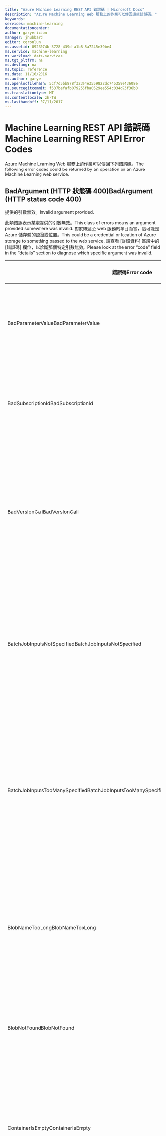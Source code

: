 ```yaml
---
title: "Azure Machine Learning REST API 錯誤碼 | Microsoft Docs"
description: "Azure Machine Learning Web 服務上的作業可以傳回這些錯誤碼。"
keywords: 
services: machine-learning
documentationcenter: 
author: garyericson
manager: jhubbard
editor: cgronlun
ms.assetid: 0923074b-3728-439d-a1b8-8a7245e39be4
ms.service: machine-learning
ms.workload: data-services
ms.tgt_pltfrm: na
ms.devlang: na
ms.topic: reference
ms.date: 11/16/2016
ms.author: garye
ms.openlocfilehash: 5cf7d5bb878f323e4e3559822dc745359e43608e
ms.sourcegitcommit: f537befafb079256fba0529ee554c034d73f36b0
ms.translationtype: MT
ms.contentlocale: zh-TW
ms.lasthandoff: 07/11/2017
---
```

# <a name="machine-learning-rest-api-error-codes"></a><span data-ttu-id="cf86b-103">Machine Learning REST API 錯誤碼</span><span class="sxs-lookup"><span data-stu-id="cf86b-103">Machine Learning REST API Error Codes</span></span>
 
<span data-ttu-id="cf86b-104">Azure Machine Learning Web 服務上的作業可以傳回下列錯誤碼。</span><span class="sxs-lookup"><span data-stu-id="cf86b-104">The following error codes could be returned by an operation on an Azure Machine Learning web service.</span></span>
 
## <a name="badargument-http-status-code-400"></a><span data-ttu-id="cf86b-105">BadArgument (HTTP 狀態碼 400)</span><span class="sxs-lookup"><span data-stu-id="cf86b-105">BadArgument (HTTP status code 400)</span></span>
 
<span data-ttu-id="cf86b-106">提供的引數無效。</span><span class="sxs-lookup"><span data-stu-id="cf86b-106">Invalid argument provided.</span></span>
 
<span data-ttu-id="cf86b-107">此類錯誤表示某處提供的引數無效。</span><span class="sxs-lookup"><span data-stu-id="cf86b-107">This class of errors means an argument provided somewhere was invalid.</span></span> <span data-ttu-id="cf86b-108">對於傳遞至 web 服務的項目而言，這可能是 Azure 儲存體的認證或位置。</span><span class="sxs-lookup"><span data-stu-id="cf86b-108">This could be a credential or location of Azure storage to something passed to the web service.</span></span> <span data-ttu-id="cf86b-109">請查看 [詳細資料] 區段中的 [錯誤碼] 欄位，以診斷那個特定引數無效。</span><span class="sxs-lookup"><span data-stu-id="cf86b-109">Please look at the error “code” field in the “details” section to diagnose which specific argument was invalid.</span></span>
 
| <span data-ttu-id="cf86b-110">錯誤碼</span><span class="sxs-lookup"><span data-stu-id="cf86b-110">Error code</span></span> | <span data-ttu-id="cf86b-111">使用者訊息</span><span class="sxs-lookup"><span data-stu-id="cf86b-111">User message</span></span> |
| ---------- |--------------|
| <span data-ttu-id="cf86b-112">BadParameterValue</span><span class="sxs-lookup"><span data-stu-id="cf86b-112">BadParameterValue</span></span> | <span data-ttu-id="cf86b-113">所提供的參數值不符合參數上的規則參數</span><span class="sxs-lookup"><span data-stu-id="cf86b-113">The parameter value supplied does not satisfy the parameter rule on the parameter</span></span> |
| <span data-ttu-id="cf86b-114">BadSubscriptionId</span><span class="sxs-lookup"><span data-stu-id="cf86b-114">BadSubscriptionId</span></span> | <span data-ttu-id="cf86b-115">用來評分的訂用帳戶識別碼並不是資源中顯示的識別碼</span><span class="sxs-lookup"><span data-stu-id="cf86b-115">The subscription Id that is used to score is not the one present in the resource</span></span> |
| <span data-ttu-id="cf86b-116">BadVersionCall</span><span class="sxs-lookup"><span data-stu-id="cf86b-116">BadVersionCall</span></span> | <span data-ttu-id="cf86b-117">在 API 呼叫期間傳遞的版本參數無效︰{0}。</span><span class="sxs-lookup"><span data-stu-id="cf86b-117">Invalid version parameter was passed during the API call: {0}.</span></span> <span data-ttu-id="cf86b-118">檢查 API 說明頁面，以便傳遞的正確版本並再試一次。</span><span class="sxs-lookup"><span data-stu-id="cf86b-118">Check the API help page for passing the correct version and try again.</span></span> |
| <span data-ttu-id="cf86b-119">BatchJobInputsNotSpecified</span><span class="sxs-lookup"><span data-stu-id="cf86b-119">BatchJobInputsNotSpecified</span></span> | <span data-ttu-id="cf86b-120">未使用要求指定下列必要的輸入：{0}。</span><span class="sxs-lookup"><span data-stu-id="cf86b-120">The following required input(s) were not specified with the request: {0}.</span></span> <span data-ttu-id="cf86b-121">請確定已指定所有的輸入資料，然後再試一次。</span><span class="sxs-lookup"><span data-stu-id="cf86b-121">Please ensure all input data is specified and try again.</span></span> |
| <span data-ttu-id="cf86b-122">BatchJobInputsTooManySpecified</span><span class="sxs-lookup"><span data-stu-id="cf86b-122">BatchJobInputsTooManySpecified</span></span> | <span data-ttu-id="cf86b-123">要求指定的輸入超過服務中所定義的輸入。</span><span class="sxs-lookup"><span data-stu-id="cf86b-123">The request specified more inputs than defined in the service.</span></span> <span data-ttu-id="cf86b-124">接受的輸入清單︰{0}。</span><span class="sxs-lookup"><span data-stu-id="cf86b-124">List of accepted input(s): {0}.</span></span> <span data-ttu-id="cf86b-125">請確定已正確指定所有的輸入資料，然後再試一次。</span><span class="sxs-lookup"><span data-stu-id="cf86b-125">Please ensure all input data is specified correctly and try again.</span></span> |
| <span data-ttu-id="cf86b-126">BlobNameTooLong</span><span class="sxs-lookup"><span data-stu-id="cf86b-126">BlobNameTooLong</span></span> | <span data-ttu-id="cf86b-127">針對診斷輸出提供的 Azure Blob 儲存體路徑太長︰{0}。</span><span class="sxs-lookup"><span data-stu-id="cf86b-127">Azure blob storage path provided for diagnostic output is too long: {0}.</span></span> <span data-ttu-id="cf86b-128">縮短路徑並再試一次。</span><span class="sxs-lookup"><span data-stu-id="cf86b-128">Shorten the path and try again.</span></span> |
| <span data-ttu-id="cf86b-129">BlobNotFound</span><span class="sxs-lookup"><span data-stu-id="cf86b-129">BlobNotFound</span></span> | <span data-ttu-id="cf86b-130">無法存取所提供的 Azure blob - {0}。</span><span class="sxs-lookup"><span data-stu-id="cf86b-130">Unable to access the provided Azure blob - {0}.</span></span>  <span data-ttu-id="cf86b-131">Azure 錯誤訊息：{1}。</span><span class="sxs-lookup"><span data-stu-id="cf86b-131">Azure error message: {1}.</span></span> |
| <span data-ttu-id="cf86b-132">ContainerIsEmpty</span><span class="sxs-lookup"><span data-stu-id="cf86b-132">ContainerIsEmpty</span></span> | <span data-ttu-id="cf86b-133">未提供 Azure 儲存體容器名稱。</span><span class="sxs-lookup"><span data-stu-id="cf86b-133">No Azure storage container name was provided.</span></span> <span data-ttu-id="cf86b-134">提供有效的容器名稱，然後再試一次。</span><span class="sxs-lookup"><span data-stu-id="cf86b-134">Provide a valid container name and try again.</span></span> |
| <span data-ttu-id="cf86b-135">ContainerSegmentInvalid</span><span class="sxs-lookup"><span data-stu-id="cf86b-135">ContainerSegmentInvalid</span></span> | <span data-ttu-id="cf86b-136">容器名稱無效。</span><span class="sxs-lookup"><span data-stu-id="cf86b-136">Invalid container name.</span></span> <span data-ttu-id="cf86b-137">提供有效的容器名稱，然後再試一次。</span><span class="sxs-lookup"><span data-stu-id="cf86b-137">Provide a valid container name and try again.</span></span> |
| <span data-ttu-id="cf86b-138">ContainerValidationFailed</span><span class="sxs-lookup"><span data-stu-id="cf86b-138">ContainerValidationFailed</span></span> | <span data-ttu-id="cf86b-139">Blob 容器驗證失敗，發生下列錯誤︰{0}。</span><span class="sxs-lookup"><span data-stu-id="cf86b-139">Blob container validation failed with this error: {0}.</span></span> |
| <span data-ttu-id="cf86b-140">DataTypeNotSupported</span><span class="sxs-lookup"><span data-stu-id="cf86b-140">DataTypeNotSupported</span></span> | <span data-ttu-id="cf86b-141">提供不支援的資料類型。</span><span class="sxs-lookup"><span data-stu-id="cf86b-141">Unsupported data type provided.</span></span> <span data-ttu-id="cf86b-142">提供有效的資料類型，然後再試一次。</span><span class="sxs-lookup"><span data-stu-id="cf86b-142">Provide valid data type(s) and try again.</span></span> |
| <span data-ttu-id="cf86b-143">DuplicateInputInBatchCall</span><span class="sxs-lookup"><span data-stu-id="cf86b-143">DuplicateInputInBatchCall</span></span> | <span data-ttu-id="cf86b-144">批次要求無效。</span><span class="sxs-lookup"><span data-stu-id="cf86b-144">The batch request is invalid.</span></span> <span data-ttu-id="cf86b-145">無法同時指定單一或多個輸入。</span><span class="sxs-lookup"><span data-stu-id="cf86b-145">Cannot specify both single and multiple input at the same time.</span></span> <span data-ttu-id="cf86b-146">從要求中移除其中一個項目，然後再試一次。</span><span class="sxs-lookup"><span data-stu-id="cf86b-146">Remove one of these items from the request and try again.</span></span> |
| <span data-ttu-id="cf86b-147">ExpiryTimeInThePast</span><span class="sxs-lookup"><span data-stu-id="cf86b-147">ExpiryTimeInThePast</span></span> | <span data-ttu-id="cf86b-148">所提供的到期時間已經過去︰{0}。</span><span class="sxs-lookup"><span data-stu-id="cf86b-148">Expiry time provided is in the past: {0}.</span></span> <span data-ttu-id="cf86b-149">提供未來的到期時間 (UTC)，然後再試一次。</span><span class="sxs-lookup"><span data-stu-id="cf86b-149">Provide a future expiry time in UTC and try again.</span></span> <span data-ttu-id="cf86b-150">若永遠不要到期，將到期時間設為 NULL。</span><span class="sxs-lookup"><span data-stu-id="cf86b-150">To never expire, set expiry time to NULL.</span></span> |
| <span data-ttu-id="cf86b-151">IncompleteSettings</span><span class="sxs-lookup"><span data-stu-id="cf86b-151">IncompleteSettings</span></span> | <span data-ttu-id="cf86b-152">診斷設定不完整。</span><span class="sxs-lookup"><span data-stu-id="cf86b-152">Diagnostics settings are incomplete.</span></span> |
| <span data-ttu-id="cf86b-153">InputBlobRelativeLocationInvalid</span><span class="sxs-lookup"><span data-stu-id="cf86b-153">InputBlobRelativeLocationInvalid</span></span> | <span data-ttu-id="cf86b-154">未提供 Azure 儲存體 Blob 名稱。</span><span class="sxs-lookup"><span data-stu-id="cf86b-154">No Azure storage blob name provided.</span></span> <span data-ttu-id="cf86b-155">提供有效的 Blob 名稱，然後再試一次。</span><span class="sxs-lookup"><span data-stu-id="cf86b-155">Provide a valid blob name and try again.</span></span> |
| <span data-ttu-id="cf86b-156">InvalidBlob</span><span class="sxs-lookup"><span data-stu-id="cf86b-156">InvalidBlob</span></span> | <span data-ttu-id="cf86b-157">Blob 的 Blob 規格 無效：{0}。</span><span class="sxs-lookup"><span data-stu-id="cf86b-157">Invalid blob specification for blob: {0}.</span></span> <span data-ttu-id="cf86b-158">確認連接字串 / 相對路徑或 SAS 權杖規格正確無誤，然後再試一次。</span><span class="sxs-lookup"><span data-stu-id="cf86b-158">Verify that connection string / relative path or SAS token specification is correct and try again.</span></span> |
| <span data-ttu-id="cf86b-159">InvalidBlobConnectionString</span><span class="sxs-lookup"><span data-stu-id="cf86b-159">InvalidBlobConnectionString</span></span> | <span data-ttu-id="cf86b-160">針對其中一個輸入/輸出 Blob 指定的連接字串無效︰{0}。</span><span class="sxs-lookup"><span data-stu-id="cf86b-160">The connection string specified for one of the input/output blobs in invalid: {0}.</span></span> <span data-ttu-id="cf86b-161">請更正此錯誤，然後再試一次。</span><span class="sxs-lookup"><span data-stu-id="cf86b-161">Please correct this and try again.</span></span> |
| <span data-ttu-id="cf86b-162">InvalidBlobExtension</span><span class="sxs-lookup"><span data-stu-id="cf86b-162">InvalidBlobExtension</span></span> | <span data-ttu-id="cf86b-163">Blob 參考︰{0} 的副檔名無效或遺漏。</span><span class="sxs-lookup"><span data-stu-id="cf86b-163">The blob reference: {0} has an invalid or missing file extension.</span></span> <span data-ttu-id="cf86b-164">此輸出類型支援的檔案副檔名為："{1}"。</span><span class="sxs-lookup"><span data-stu-id="cf86b-164">Supported file extensions for this output type are: "{1}".</span></span> |
| <span data-ttu-id="cf86b-165">InvalidInputNames</span><span class="sxs-lookup"><span data-stu-id="cf86b-165">InvalidInputNames</span></span> | <span data-ttu-id="cf86b-166">在要求中指定的服務輸入名稱無效：{0}。</span><span class="sxs-lookup"><span data-stu-id="cf86b-166">Invalid service input name(s) specified in the request: {0}.</span></span> <span data-ttu-id="cf86b-167">請將輸入資料對應至正確的服務輸入，然後再試一次。</span><span class="sxs-lookup"><span data-stu-id="cf86b-167">Please map the input data to the correct service inputs and try again.</span></span> |
| <span data-ttu-id="cf86b-168">InvalidOutputOverrideName</span><span class="sxs-lookup"><span data-stu-id="cf86b-168">InvalidOutputOverrideName</span></span> | <span data-ttu-id="cf86b-169">輸出覆寫名稱無效︰{0}。</span><span class="sxs-lookup"><span data-stu-id="cf86b-169">Invalid output override name: {0}.</span></span> <span data-ttu-id="cf86b-170">服務沒有使用此名稱的輸出節點。</span><span class="sxs-lookup"><span data-stu-id="cf86b-170">The service does not have an output node with this name.</span></span> <span data-ttu-id="cf86b-171">請傳入要覆寫的正確輸出節點名稱 (需區分大小寫)。</span><span class="sxs-lookup"><span data-stu-id="cf86b-171">Please pass in a correct output node name to override (case sensitivity applies).</span></span> |
| <span data-ttu-id="cf86b-172">InvalidQueryParameter</span><span class="sxs-lookup"><span data-stu-id="cf86b-172">InvalidQueryParameter</span></span> | <span data-ttu-id="cf86b-173">查詢參數 '{0}' 無效。</span><span class="sxs-lookup"><span data-stu-id="cf86b-173">Invalid query parameter '{0}'.</span></span> <span data-ttu-id="cf86b-174">{1}</span><span class="sxs-lookup"><span data-stu-id="cf86b-174">{1}</span></span> |
| <span data-ttu-id="cf86b-175">MissingInputBlobInformation</span><span class="sxs-lookup"><span data-stu-id="cf86b-175">MissingInputBlobInformation</span></span> | <span data-ttu-id="cf86b-176">Azure 儲存體 Blob 資訊遺失。</span><span class="sxs-lookup"><span data-stu-id="cf86b-176">Missing Azure storage blob information.</span></span> <span data-ttu-id="cf86b-177">提供有效的連接字串和相對路徑或 URI，然後再試一次。</span><span class="sxs-lookup"><span data-stu-id="cf86b-177">Provide a valid connection string and relative path or URI and try again.</span></span> |
| <span data-ttu-id="cf86b-178">MissingJobId</span><span class="sxs-lookup"><span data-stu-id="cf86b-178">MissingJobId</span></span> | <span data-ttu-id="cf86b-179">未提供作業識別碼。</span><span class="sxs-lookup"><span data-stu-id="cf86b-179">No job Id provided.</span></span> <span data-ttu-id="cf86b-180">第一次提交作業時會傳回作業識別碼。</span><span class="sxs-lookup"><span data-stu-id="cf86b-180">A job Id is returned when a job was submitted for the first time.</span></span> <span data-ttu-id="cf86b-181">確認作業識別碼正確無誤，然後再試一次。</span><span class="sxs-lookup"><span data-stu-id="cf86b-181">Verify the job Id is correct and try again.</span></span> |
| <span data-ttu-id="cf86b-182">MissingKeys</span><span class="sxs-lookup"><span data-stu-id="cf86b-182">MissingKeys</span></span> | <span data-ttu-id="cf86b-183">未提供任何金鑰，或未提供其中一個主要或次要金鑰。</span><span class="sxs-lookup"><span data-stu-id="cf86b-183">No Keys provided or one of Primary or Secondary Key is not provided.</span></span> |
| <span data-ttu-id="cf86b-184">MissingModelPackage</span><span class="sxs-lookup"><span data-stu-id="cf86b-184">MissingModelPackage</span></span> | <span data-ttu-id="cf86b-185">未提供模型套件識別碼或模型套件。</span><span class="sxs-lookup"><span data-stu-id="cf86b-185">No model package Id or model package provided.</span></span> <span data-ttu-id="cf86b-186">提供有效的模型套件識別碼或模型套件，然後再試一次。</span><span class="sxs-lookup"><span data-stu-id="cf86b-186">Provide a valid model package Id or model package and try again.</span></span> |
| <span data-ttu-id="cf86b-187">MissingOutputOverrideSpecification</span><span class="sxs-lookup"><span data-stu-id="cf86b-187">MissingOutputOverrideSpecification</span></span> | <span data-ttu-id="cf86b-188">要求遺失了輸出覆寫 {0} 的 Blob 規格。</span><span class="sxs-lookup"><span data-stu-id="cf86b-188">The request is missing the blob specification for output override {0}.</span></span> <span data-ttu-id="cf86b-189">請透過要求指定有效的 Blob 位置，或移除輸出規格 (如果不想要位置覆寫)。</span><span class="sxs-lookup"><span data-stu-id="cf86b-189">Please specify a valid blob location with the request, or remove the output specification if no location override is desired.</span></span> |
| <span data-ttu-id="cf86b-190">MissingRequestInput</span><span class="sxs-lookup"><span data-stu-id="cf86b-190">MissingRequestInput</span></span> | <span data-ttu-id="cf86b-191">Web 服務預期會有輸入，但未提供任何輸入。</span><span class="sxs-lookup"><span data-stu-id="cf86b-191">The web service expects an input, but no input was provided.</span></span> <span data-ttu-id="cf86b-192">確定根據模型中發佈的輸入連接埠提供有效的輸入，然後再試一次。</span><span class="sxs-lookup"><span data-stu-id="cf86b-192">Ensure valid inputs are provided based on the published input ports in the model and try again.</span></span> |
| <span data-ttu-id="cf86b-193">MissingRequiredGlobalParameters</span><span class="sxs-lookup"><span data-stu-id="cf86b-193">MissingRequiredGlobalParameters</span></span> | <span data-ttu-id="cf86b-194">未提供所有必要的 Web 服務參數。</span><span class="sxs-lookup"><span data-stu-id="cf86b-194">Not all required web service parameter(s) provided.</span></span> <span data-ttu-id="cf86b-195">確認模組所預期的參數正確無誤，然後再試一次。</span><span class="sxs-lookup"><span data-stu-id="cf86b-195">Verify the parameter(s) expected for the module(s) are correct and try again.</span></span> |
| <span data-ttu-id="cf86b-196">MissingRequiredOutputOverrides</span><span class="sxs-lookup"><span data-stu-id="cf86b-196">MissingRequiredOutputOverrides</span></span> | <span data-ttu-id="cf86b-197">呼叫已加密的服務端點時，強制針對服務的所有輸出傳入輸出覆寫。</span><span class="sxs-lookup"><span data-stu-id="cf86b-197">When calling an encrypted service endpoint it is mandatory to pass in output overrides for all the service's outputs.</span></span> <span data-ttu-id="cf86b-198">這些輸出此時遺漏覆寫︰{0}</span><span class="sxs-lookup"><span data-stu-id="cf86b-198">Missing overrides at this time for these outputs: {0}</span></span> |
| <span data-ttu-id="cf86b-199">MissingWebServiceGroupId</span><span class="sxs-lookup"><span data-stu-id="cf86b-199">MissingWebServiceGroupId</span></span> | <span data-ttu-id="cf86b-200">未提供 Web 服務群組識別碼。</span><span class="sxs-lookup"><span data-stu-id="cf86b-200">No web service group Id provided.</span></span> <span data-ttu-id="cf86b-201">提供有效的 Web 服務群組識別碼，然後再試一次。</span><span class="sxs-lookup"><span data-stu-id="cf86b-201">Provide a valid web service group Id and try again.</span></span> |
| <span data-ttu-id="cf86b-202">MissingWebServiceId</span><span class="sxs-lookup"><span data-stu-id="cf86b-202">MissingWebServiceId</span></span> | <span data-ttu-id="cf86b-203">未提供 Web 服務識別碼。</span><span class="sxs-lookup"><span data-stu-id="cf86b-203">No web service Id provided.</span></span> <span data-ttu-id="cf86b-204">提供有效的 Web 服務識別碼，然後再試一次。</span><span class="sxs-lookup"><span data-stu-id="cf86b-204">Provide a valid web service Id and try again.</span></span> |
| <span data-ttu-id="cf86b-205">MissingWebServicePackage</span><span class="sxs-lookup"><span data-stu-id="cf86b-205">MissingWebServicePackage</span></span> | <span data-ttu-id="cf86b-206">未提供 Web 服務套件。</span><span class="sxs-lookup"><span data-stu-id="cf86b-206">No web Service package provided.</span></span> <span data-ttu-id="cf86b-207">提供有效的 Web 服務套件，然後再試一次。</span><span class="sxs-lookup"><span data-stu-id="cf86b-207">Provide a valid web service package and try again.</span></span> |
| <span data-ttu-id="cf86b-208">MissingWorkspaceId</span><span class="sxs-lookup"><span data-stu-id="cf86b-208">MissingWorkspaceId</span></span> | <span data-ttu-id="cf86b-209">未提供工作區識別碼。</span><span class="sxs-lookup"><span data-stu-id="cf86b-209">No workspace Id provided.</span></span> <span data-ttu-id="cf86b-210">提供有效的工作區識別碼，然後再試一次。</span><span class="sxs-lookup"><span data-stu-id="cf86b-210">Provide a valid workspace Id and try again.</span></span> |
| <span data-ttu-id="cf86b-211">ModelConfigurationInvalid</span><span class="sxs-lookup"><span data-stu-id="cf86b-211">ModelConfigurationInvalid</span></span> | <span data-ttu-id="cf86b-212">模型套件中的模型組態無效。</span><span class="sxs-lookup"><span data-stu-id="cf86b-212">Invalid model configuration in the model package.</span></span> <span data-ttu-id="cf86b-213">確定模型組態包含輸出端點定義、標準錯誤端點和標準輸出端點，然後再試一次。</span><span class="sxs-lookup"><span data-stu-id="cf86b-213">Ensure the model configuration contains output endpoint(s) definition, std error endpoint, and std out endpoint and try again.</span></span> |
| <span data-ttu-id="cf86b-214">ModelPackageIdInvalid</span><span class="sxs-lookup"><span data-stu-id="cf86b-214">ModelPackageIdInvalid</span></span> | <span data-ttu-id="cf86b-215">模型套件識別碼無效。</span><span class="sxs-lookup"><span data-stu-id="cf86b-215">Invalid model package Id.</span></span> <span data-ttu-id="cf86b-216">確認模型套件識別碼正確無誤，然後再試一次。</span><span class="sxs-lookup"><span data-stu-id="cf86b-216">Verify that the model package Id is correct and try again.</span></span> |
| <span data-ttu-id="cf86b-217">RequestBodyInvalid</span><span class="sxs-lookup"><span data-stu-id="cf86b-217">RequestBodyInvalid</span></span> | <span data-ttu-id="cf86b-218">未提供要求本文，或在還原序列化要求本文時發生錯誤。</span><span class="sxs-lookup"><span data-stu-id="cf86b-218">No request body provided or error in deserializing the request body.</span></span> |
| <span data-ttu-id="cf86b-219">RequestIsEmpty</span><span class="sxs-lookup"><span data-stu-id="cf86b-219">RequestIsEmpty</span></span> | <span data-ttu-id="cf86b-220">未提供要求。</span><span class="sxs-lookup"><span data-stu-id="cf86b-220">No request provided.</span></span> <span data-ttu-id="cf86b-221">提供有效的要求，然後再試一次。</span><span class="sxs-lookup"><span data-stu-id="cf86b-221">Provide a valid request and try again.</span></span> |
| <span data-ttu-id="cf86b-222">UnexpectedParameter</span><span class="sxs-lookup"><span data-stu-id="cf86b-222">UnexpectedParameter</span></span> | <span data-ttu-id="cf86b-223">提供的參數並非預期。</span><span class="sxs-lookup"><span data-stu-id="cf86b-223">Unexpected parameters provided.</span></span> <span data-ttu-id="cf86b-224">確認所有參數名稱的拼寫都正確無誤，只傳遞預期的參數，然後再試一次。</span><span class="sxs-lookup"><span data-stu-id="cf86b-224">Verify all parameter names are spelled correctly, only expected parameters are passed, and try again.</span></span> |
| <span data-ttu-id="cf86b-225">UnknownError</span><span class="sxs-lookup"><span data-stu-id="cf86b-225">UnknownError</span></span> | <span data-ttu-id="cf86b-226">未知的錯誤。</span><span class="sxs-lookup"><span data-stu-id="cf86b-226">Unknown error.</span></span> |
| <span data-ttu-id="cf86b-227">UserParameterInvalid</span><span class="sxs-lookup"><span data-stu-id="cf86b-227">UserParameterInvalid</span></span> | <span data-ttu-id="cf86b-228">{0}</span><span class="sxs-lookup"><span data-stu-id="cf86b-228">{0}</span></span> |
| <span data-ttu-id="cf86b-229">WebServiceConcurrentRequestRequirementInvalid</span><span class="sxs-lookup"><span data-stu-id="cf86b-229">WebServiceConcurrentRequestRequirementInvalid</span></span> | <span data-ttu-id="cf86b-230">無法變更 {0} Web 服務的並行要求需求。</span><span class="sxs-lookup"><span data-stu-id="cf86b-230">Cannot change concurrent requests requirements for {0} web service.</span></span> |
| <span data-ttu-id="cf86b-231">WebServiceIdInvalid</span><span class="sxs-lookup"><span data-stu-id="cf86b-231">WebServiceIdInvalid</span></span> | <span data-ttu-id="cf86b-232">提供的 Web 服務識別碼無效。</span><span class="sxs-lookup"><span data-stu-id="cf86b-232">Invalid web service id provided.</span></span> <span data-ttu-id="cf86b-233">Web 服務識別碼應該是有效的 guid。</span><span class="sxs-lookup"><span data-stu-id="cf86b-233">Web service id should be a valid guid.</span></span> |
| <span data-ttu-id="cf86b-234">WebServiceTooManyConcurrentRequestRequirement</span><span class="sxs-lookup"><span data-stu-id="cf86b-234">WebServiceTooManyConcurrentRequestRequirement</span></span> | <span data-ttu-id="cf86b-235">無法將並行要求需求設定為 {0} 以上。</span><span class="sxs-lookup"><span data-stu-id="cf86b-235">Cannot set concurrent request requirement to more than {0}.</span></span> |
| <span data-ttu-id="cf86b-236">WebServiceTypeInvalid</span><span class="sxs-lookup"><span data-stu-id="cf86b-236">WebServiceTypeInvalid</span></span> | <span data-ttu-id="cf86b-237">提供的 Web 服務類型無效。</span><span class="sxs-lookup"><span data-stu-id="cf86b-237">Invalid web service type provided.</span></span> <span data-ttu-id="cf86b-238">確認有效的 Web 服務類型正確無誤，然後再試一次。</span><span class="sxs-lookup"><span data-stu-id="cf86b-238">Verify the valid web service type is correct and try again.</span></span> <span data-ttu-id="cf86b-239">有效的 Web 服務類型：{0}。</span><span class="sxs-lookup"><span data-stu-id="cf86b-239">Valid web service types: {0}.</span></span> |
 
## <a name="baduserargument-http-status-code-400"></a><span data-ttu-id="cf86b-240">BadArgument (HTTP 狀態碼 400)</span><span class="sxs-lookup"><span data-stu-id="cf86b-240">BadUserArgument (HTTP status code 400)</span></span>
 
<span data-ttu-id="cf86b-241">提供的使用者引數無效。</span><span class="sxs-lookup"><span data-stu-id="cf86b-241">Invalid user argument provided.</span></span>
 
| <span data-ttu-id="cf86b-242">錯誤碼</span><span class="sxs-lookup"><span data-stu-id="cf86b-242">Error code</span></span> | <span data-ttu-id="cf86b-243">使用者訊息</span><span class="sxs-lookup"><span data-stu-id="cf86b-243">User message</span></span> |
| ---------- |--------------|
| <span data-ttu-id="cf86b-244">InputMismatchError</span><span class="sxs-lookup"><span data-stu-id="cf86b-244">InputMismatchError</span></span> | <span data-ttu-id="cf86b-245">輸入資料不符合輸入連接埠結構描述。</span><span class="sxs-lookup"><span data-stu-id="cf86b-245">Input data does not match input port schema.</span></span> |
| <span data-ttu-id="cf86b-246">InputParseError</span><span class="sxs-lookup"><span data-stu-id="cf86b-246">InputParseError</span></span> | <span data-ttu-id="cf86b-247">剖析輸入向量失敗。</span><span class="sxs-lookup"><span data-stu-id="cf86b-247">Parsing of input vector failed.</span></span>  <span data-ttu-id="cf86b-248">確認輸入向量具有正確的資料行數目和資料類型。</span><span class="sxs-lookup"><span data-stu-id="cf86b-248">Verify the input vector has the correct number of columns and data types.</span></span>  <span data-ttu-id="cf86b-249">其他詳細資料：{0}。</span><span class="sxs-lookup"><span data-stu-id="cf86b-249">Additional details: {0}.</span></span> |
| <span data-ttu-id="cf86b-250">MissingRequiredGlobalParameters</span><span class="sxs-lookup"><span data-stu-id="cf86b-250">MissingRequiredGlobalParameters</span></span> | <span data-ttu-id="cf86b-251">遺漏 Web 服務所預期的參數。</span><span class="sxs-lookup"><span data-stu-id="cf86b-251">Parameter(s) expected by the web service are missing.</span></span> <span data-ttu-id="cf86b-252">確認 Web 服務預期的所有必要參數都正確無誤，然後再試一次。</span><span class="sxs-lookup"><span data-stu-id="cf86b-252">Verify all the required parameters expected by the web service are correct and try again.</span></span> |
| <span data-ttu-id="cf86b-253">UnexpectedParameter</span><span class="sxs-lookup"><span data-stu-id="cf86b-253">UnexpectedParameter</span></span> | <span data-ttu-id="cf86b-254">確認只傳遞 Web 服務所預期的必要參數，然後再試一次。</span><span class="sxs-lookup"><span data-stu-id="cf86b-254">Verify only the required parameters expected by the web service are passed and try again.</span></span> |
| <span data-ttu-id="cf86b-255">UserParameterInvalid</span><span class="sxs-lookup"><span data-stu-id="cf86b-255">UserParameterInvalid</span></span> | <span data-ttu-id="cf86b-256">{0}</span><span class="sxs-lookup"><span data-stu-id="cf86b-256">{0}</span></span> |
 
## <a name="invalidoperation-http-status-code-400"></a><span data-ttu-id="cf86b-257">InvalidOperation (HTTP 狀態碼 400)</span><span class="sxs-lookup"><span data-stu-id="cf86b-257">InvalidOperation (HTTP status code 400)</span></span>
 
<span data-ttu-id="cf86b-258">此要求在目前內容中無效。</span><span class="sxs-lookup"><span data-stu-id="cf86b-258">The request is invalid in the current context.</span></span>
 
| <span data-ttu-id="cf86b-259">錯誤碼</span><span class="sxs-lookup"><span data-stu-id="cf86b-259">Error code</span></span> | <span data-ttu-id="cf86b-260">使用者訊息</span><span class="sxs-lookup"><span data-stu-id="cf86b-260">User message</span></span> |
| ---------- |--------------|
| <span data-ttu-id="cf86b-261">CannotStartJob</span><span class="sxs-lookup"><span data-stu-id="cf86b-261">CannotStartJob</span></span> | <span data-ttu-id="cf86b-262">無法啟動作業，因為它處於 {0} 狀態。</span><span class="sxs-lookup"><span data-stu-id="cf86b-262">The job cannot be started because it is in {0} state.</span></span> |
| <span data-ttu-id="cf86b-263">IncompatibleModel</span><span class="sxs-lookup"><span data-stu-id="cf86b-263">IncompatibleModel</span></span> | <span data-ttu-id="cf86b-264">模型與要求版本不相容。</span><span class="sxs-lookup"><span data-stu-id="cf86b-264">The model is incompatible with the request version.</span></span> <span data-ttu-id="cf86b-265">要求版本僅支援單一資料表輸出模型。</span><span class="sxs-lookup"><span data-stu-id="cf86b-265">The request version only supports single datatable output models.</span></span> |
| <span data-ttu-id="cf86b-266">MultipleInputsNotAllowed</span><span class="sxs-lookup"><span data-stu-id="cf86b-266">MultipleInputsNotAllowed</span></span> | <span data-ttu-id="cf86b-267">模型不允許多個輸入。</span><span class="sxs-lookup"><span data-stu-id="cf86b-267">The model does not allow multiple inputs.</span></span> |
 
## <a name="libraryexecutionerror-http-status-code-400"></a><span data-ttu-id="cf86b-268">LibraryExecutionError (HTTP 狀態碼 400)</span><span class="sxs-lookup"><span data-stu-id="cf86b-268">LibraryExecutionError (HTTP status code 400)</span></span>
 
<span data-ttu-id="cf86b-269">模組執行發生內部程式庫錯誤。</span><span class="sxs-lookup"><span data-stu-id="cf86b-269">Module execution encountered an internal library error.</span></span>
 
 
## <a name="moduleexecutionerror-http-status-code-400"></a><span data-ttu-id="cf86b-270">ModuleExecutionError (HTTP 狀態碼 400)</span><span class="sxs-lookup"><span data-stu-id="cf86b-270">ModuleExecutionError (HTTP status code 400)</span></span>
 
<span data-ttu-id="cf86b-271">模組執行發生錯誤。</span><span class="sxs-lookup"><span data-stu-id="cf86b-271">Module execution encountered an error.</span></span>
 
 
## <a name="webservicepackageerror-http-status-code-400"></a><span data-ttu-id="cf86b-272">WebServicePackageError (HTTP狀態碼 400)</span><span class="sxs-lookup"><span data-stu-id="cf86b-272">WebServicePackageError (HTTP status code 400)</span></span>
 
<span data-ttu-id="cf86b-273">Web 服務套件無效。</span><span class="sxs-lookup"><span data-stu-id="cf86b-273">Invalid web service package.</span></span> <span data-ttu-id="cf86b-274">確認所提供的 Web 服務套件正確無誤，然後再試一次。</span><span class="sxs-lookup"><span data-stu-id="cf86b-274">Verify the web service package provided is correct and try again.</span></span>
 
| <span data-ttu-id="cf86b-275">錯誤碼</span><span class="sxs-lookup"><span data-stu-id="cf86b-275">Error code</span></span> | <span data-ttu-id="cf86b-276">使用者訊息</span><span class="sxs-lookup"><span data-stu-id="cf86b-276">User message</span></span> |
| ---------- |--------------|
| <span data-ttu-id="cf86b-277">FormatError</span><span class="sxs-lookup"><span data-stu-id="cf86b-277">FormatError</span></span> | <span data-ttu-id="cf86b-278">Web 服務套件的格式不正確。</span><span class="sxs-lookup"><span data-stu-id="cf86b-278">The web service package is malformed.</span></span> <span data-ttu-id="cf86b-279">詳細資料︰{0}</span><span class="sxs-lookup"><span data-stu-id="cf86b-279">Details: {0}</span></span> |
| <span data-ttu-id="cf86b-280">RuntimesError</span><span class="sxs-lookup"><span data-stu-id="cf86b-280">RuntimesError</span></span> | <span data-ttu-id="cf86b-281">Web 服務套件圖形無效。</span><span class="sxs-lookup"><span data-stu-id="cf86b-281">The web service package graph is invalid.</span></span> <span data-ttu-id="cf86b-282">詳細資料︰{0}</span><span class="sxs-lookup"><span data-stu-id="cf86b-282">Details: {0}</span></span> |
| <span data-ttu-id="cf86b-283">ValidationError</span><span class="sxs-lookup"><span data-stu-id="cf86b-283">ValidationError</span></span> | <span data-ttu-id="cf86b-284">Web 服務套件圖形無效。</span><span class="sxs-lookup"><span data-stu-id="cf86b-284">The web service package graph is invalid.</span></span> <span data-ttu-id="cf86b-285">詳細資料︰{0}</span><span class="sxs-lookup"><span data-stu-id="cf86b-285">Details: {0}</span></span> |
 
## <a name="unauthorized-http-status-code-401"></a><span data-ttu-id="cf86b-286">未經授權 (HTTP 狀態碼 401)</span><span class="sxs-lookup"><span data-stu-id="cf86b-286">Unauthorized (HTTP status code 401)</span></span>
 
<span data-ttu-id="cf86b-287">要求未經授權存取資源。</span><span class="sxs-lookup"><span data-stu-id="cf86b-287">Request is unauthorized to access resource.</span></span>
 
| <span data-ttu-id="cf86b-288">錯誤碼</span><span class="sxs-lookup"><span data-stu-id="cf86b-288">Error code</span></span> | <span data-ttu-id="cf86b-289">使用者訊息</span><span class="sxs-lookup"><span data-stu-id="cf86b-289">User message</span></span> |
| ---------- |--------------|
| <span data-ttu-id="cf86b-290">AdminRequestUnauthorized</span><span class="sxs-lookup"><span data-stu-id="cf86b-290">AdminRequestUnauthorized</span></span> | <span data-ttu-id="cf86b-291">未經授權</span><span class="sxs-lookup"><span data-stu-id="cf86b-291">Unauthorized</span></span> |
| <span data-ttu-id="cf86b-292">ManagementRequestUnauthorized</span><span class="sxs-lookup"><span data-stu-id="cf86b-292">ManagementRequestUnauthorized</span></span> | <span data-ttu-id="cf86b-293">未經授權</span><span class="sxs-lookup"><span data-stu-id="cf86b-293">Unauthorized</span></span> |
| <span data-ttu-id="cf86b-294">ScoreRequestUnauthorized</span><span class="sxs-lookup"><span data-stu-id="cf86b-294">ScoreRequestUnauthorized</span></span> | <span data-ttu-id="cf86b-295">提供的認證無效。</span><span class="sxs-lookup"><span data-stu-id="cf86b-295">Invalid credentials provided.</span></span> |
 
## <a name="notfound-http-status-code-404"></a><span data-ttu-id="cf86b-296">NotFound (HTTP 狀態碼 404)</span><span class="sxs-lookup"><span data-stu-id="cf86b-296">NotFound (HTTP status code 404)</span></span>
 
<span data-ttu-id="cf86b-297">找不到資源。</span><span class="sxs-lookup"><span data-stu-id="cf86b-297">Resource not found.</span></span>
 
| <span data-ttu-id="cf86b-298">錯誤碼</span><span class="sxs-lookup"><span data-stu-id="cf86b-298">Error code</span></span> | <span data-ttu-id="cf86b-299">使用者訊息</span><span class="sxs-lookup"><span data-stu-id="cf86b-299">User message</span></span> |
| ---------- |--------------|
| <span data-ttu-id="cf86b-300">ModelPackageNotFound</span><span class="sxs-lookup"><span data-stu-id="cf86b-300">ModelPackageNotFound</span></span> | <span data-ttu-id="cf86b-301">找不到模型套件。</span><span class="sxs-lookup"><span data-stu-id="cf86b-301">Model package not found.</span></span> <span data-ttu-id="cf86b-302">確認模型套件識別碼正確無誤，然後再試一次。</span><span class="sxs-lookup"><span data-stu-id="cf86b-302">Verify the model package Id is correct and try again.</span></span> |
| <span data-ttu-id="cf86b-303">WebServiceIdNotFoundInWorkspace</span><span class="sxs-lookup"><span data-stu-id="cf86b-303">WebServiceIdNotFoundInWorkspace</span></span> | <span data-ttu-id="cf86b-304">在此工作區下找不到 Web 服務。</span><span class="sxs-lookup"><span data-stu-id="cf86b-304">Web service under this workspace not found.</span></span> <span data-ttu-id="cf86b-305">webServiceId 與 workspaceId 不相符。</span><span class="sxs-lookup"><span data-stu-id="cf86b-305">There is a mismatch between the webServiceId and the workspaceId.</span></span> <span data-ttu-id="cf86b-306">確認所提供的 Web 服務是工作區的一部分，然後再試一次。</span><span class="sxs-lookup"><span data-stu-id="cf86b-306">Verify the web service provided is part of the workspace and try again.</span></span> |
| <span data-ttu-id="cf86b-307">WebServiceNotFound</span><span class="sxs-lookup"><span data-stu-id="cf86b-307">WebServiceNotFound</span></span> | <span data-ttu-id="cf86b-308">找不到 Web 服務。</span><span class="sxs-lookup"><span data-stu-id="cf86b-308">Web service not found.</span></span> <span data-ttu-id="cf86b-309">確認 Web 服務識別碼正確無誤，然後再試一次。</span><span class="sxs-lookup"><span data-stu-id="cf86b-309">Verify the web service Id is correct and try again.</span></span> |
| <span data-ttu-id="cf86b-310">WorkspaceNotFound</span><span class="sxs-lookup"><span data-stu-id="cf86b-310">WorkspaceNotFound</span></span> | <span data-ttu-id="cf86b-311">找不到工作區。</span><span class="sxs-lookup"><span data-stu-id="cf86b-311">Workspace not found.</span></span> <span data-ttu-id="cf86b-312">確認工作區識別碼正確無誤，然後再試一次。</span><span class="sxs-lookup"><span data-stu-id="cf86b-312">Verify the workspace Id is correct and try again.</span></span> |
 
## <a name="requesttimeout-http-status-code-408"></a><span data-ttu-id="cf86b-313">RequestTimeout (HTTP 狀態碼 408)</span><span class="sxs-lookup"><span data-stu-id="cf86b-313">RequestTimeout (HTTP status code 408)</span></span>
 
<span data-ttu-id="cf86b-314">無法在允許的時間內完成作業。</span><span class="sxs-lookup"><span data-stu-id="cf86b-314">The operation could not be completed within the permitted time.</span></span>
 
| <span data-ttu-id="cf86b-315">錯誤碼</span><span class="sxs-lookup"><span data-stu-id="cf86b-315">Error code</span></span> | <span data-ttu-id="cf86b-316">使用者訊息</span><span class="sxs-lookup"><span data-stu-id="cf86b-316">User message</span></span> |
| ---------- |--------------|
| <span data-ttu-id="cf86b-317">RequestCanceled</span><span class="sxs-lookup"><span data-stu-id="cf86b-317">RequestCanceled</span></span> | <span data-ttu-id="cf86b-318">用戶端已取消要求。</span><span class="sxs-lookup"><span data-stu-id="cf86b-318">Request was canceled by the client.</span></span> |
| <span data-ttu-id="cf86b-319">ScoreRequestTimeout</span><span class="sxs-lookup"><span data-stu-id="cf86b-319">ScoreRequestTimeout</span></span> | <span data-ttu-id="cf86b-320">執行要求已逾時。</span><span class="sxs-lookup"><span data-stu-id="cf86b-320">Execution request timed out.</span></span> |
 
## <a name="conflict-http-status-code-409"></a><span data-ttu-id="cf86b-321">衝突 (HTTP 狀態碼 409)</span><span class="sxs-lookup"><span data-stu-id="cf86b-321">Conflict (HTTP status code 409)</span></span>
 
<span data-ttu-id="cf86b-322">資源已經存在。</span><span class="sxs-lookup"><span data-stu-id="cf86b-322">Resource already exists.</span></span>
 
| <span data-ttu-id="cf86b-323">錯誤碼</span><span class="sxs-lookup"><span data-stu-id="cf86b-323">Error code</span></span> | <span data-ttu-id="cf86b-324">使用者訊息</span><span class="sxs-lookup"><span data-stu-id="cf86b-324">User message</span></span> |
| ---------- |--------------|
| <span data-ttu-id="cf86b-325">ModelOutputMetadataMismatch</span><span class="sxs-lookup"><span data-stu-id="cf86b-325">ModelOutputMetadataMismatch</span></span> | <span data-ttu-id="cf86b-326">輸出參數名稱無效。</span><span class="sxs-lookup"><span data-stu-id="cf86b-326">Invalid output parameter name.</span></span> <span data-ttu-id="cf86b-327">嘗試使用中繼資料編輯器模組來重新命名資料行，然後再試一次。</span><span class="sxs-lookup"><span data-stu-id="cf86b-327">Try using the metadata editor module to rename columns and try again.</span></span> |
 
## <a name="memoryquotaviolation-http-status-code-413"></a><span data-ttu-id="cf86b-328">MemoryQuotaViolation (HTTP 狀態碼 413)</span><span class="sxs-lookup"><span data-stu-id="cf86b-328">MemoryQuotaViolation (HTTP status code 413)</span></span>
 
<span data-ttu-id="cf86b-329">模型已超出指派給它的記憶體配額。</span><span class="sxs-lookup"><span data-stu-id="cf86b-329">The model had exceeded the memory quota assigned to it.</span></span>
 
| <span data-ttu-id="cf86b-330">錯誤碼</span><span class="sxs-lookup"><span data-stu-id="cf86b-330">Error code</span></span> | <span data-ttu-id="cf86b-331">使用者訊息</span><span class="sxs-lookup"><span data-stu-id="cf86b-331">User message</span></span> |
| ---------- |--------------|
| <span data-ttu-id="cf86b-332">OutOfMemoryLimit</span><span class="sxs-lookup"><span data-stu-id="cf86b-332">OutOfMemoryLimit</span></span> | <span data-ttu-id="cf86b-333">模型消耗超出其適用的記憶體。</span><span class="sxs-lookup"><span data-stu-id="cf86b-333">The model consumed more memory than was appropriated for it.</span></span> <span data-ttu-id="cf86b-334">模型允許的最大記憶體為 {0} MB。</span><span class="sxs-lookup"><span data-stu-id="cf86b-334">Maximum allowed memory for the model is {0} MB.</span></span> <span data-ttu-id="cf86b-335">請檢查您的模型是否有問題。</span><span class="sxs-lookup"><span data-stu-id="cf86b-335">Please check your model for issues.</span></span> |
 
## <a name="internalerror-http-status-code-500"></a><span data-ttu-id="cf86b-336">InternalError (HTTP 狀態碼 500)</span><span class="sxs-lookup"><span data-stu-id="cf86b-336">InternalError (HTTP status code 500)</span></span>
 
<span data-ttu-id="cf86b-337">執行發生內部錯誤。</span><span class="sxs-lookup"><span data-stu-id="cf86b-337">Execution encountered an internal error.</span></span>
 
| <span data-ttu-id="cf86b-338">錯誤碼</span><span class="sxs-lookup"><span data-stu-id="cf86b-338">Error code</span></span> | <span data-ttu-id="cf86b-339">使用者訊息</span><span class="sxs-lookup"><span data-stu-id="cf86b-339">User message</span></span> |
| ---------- |--------------|
| <span data-ttu-id="cf86b-340">AdminAuthenticationFailed</span><span class="sxs-lookup"><span data-stu-id="cf86b-340">AdminAuthenticationFailed</span></span> |  |
| <span data-ttu-id="cf86b-341">BackendArgumentError</span><span class="sxs-lookup"><span data-stu-id="cf86b-341">BackendArgumentError</span></span> |  |
| <span data-ttu-id="cf86b-342">BackendBadRequest</span><span class="sxs-lookup"><span data-stu-id="cf86b-342">BackendBadRequest</span></span> |  |
| <span data-ttu-id="cf86b-343">ClusterConfigBlobMisconfigured</span><span class="sxs-lookup"><span data-stu-id="cf86b-343">ClusterConfigBlobMisconfigured</span></span> |  |
| <span data-ttu-id="cf86b-344">ContainerProcessTerminatedWithSystemError</span><span class="sxs-lookup"><span data-stu-id="cf86b-344">ContainerProcessTerminatedWithSystemError</span></span> | <span data-ttu-id="cf86b-345">容器程序因系統錯誤而當機</span><span class="sxs-lookup"><span data-stu-id="cf86b-345">The container process crashed with system error</span></span> |
| <span data-ttu-id="cf86b-346">ContainerProcessTerminatedWithUnknownError</span><span class="sxs-lookup"><span data-stu-id="cf86b-346">ContainerProcessTerminatedWithUnknownError</span></span> | <span data-ttu-id="cf86b-347">容器程序因不明錯誤而當機</span><span class="sxs-lookup"><span data-stu-id="cf86b-347">The container process crashed with unknown error</span></span> |
| <span data-ttu-id="cf86b-348">ContainerValidationFailed</span><span class="sxs-lookup"><span data-stu-id="cf86b-348">ContainerValidationFailed</span></span> | <span data-ttu-id="cf86b-349">Blob 容器驗證失敗，發生下列錯誤︰{0}。</span><span class="sxs-lookup"><span data-stu-id="cf86b-349">Blob container validation failed with this error: {0}.</span></span> |
| <span data-ttu-id="cf86b-350">DeleteWebServiceResourceFailed</span><span class="sxs-lookup"><span data-stu-id="cf86b-350">DeleteWebServiceResourceFailed</span></span> |  |
| <span data-ttu-id="cf86b-351">ExceptionDeserializationError</span><span class="sxs-lookup"><span data-stu-id="cf86b-351">ExceptionDeserializationError</span></span> |  |
| <span data-ttu-id="cf86b-352">FailedGettingApiDocument</span><span class="sxs-lookup"><span data-stu-id="cf86b-352">FailedGettingApiDocument</span></span> |  |
| <span data-ttu-id="cf86b-353">FailedStoringWebService</span><span class="sxs-lookup"><span data-stu-id="cf86b-353">FailedStoringWebService</span></span> |  |
| <span data-ttu-id="cf86b-354">InvalidMemoryConfiguration</span><span class="sxs-lookup"><span data-stu-id="cf86b-354">InvalidMemoryConfiguration</span></span> | <span data-ttu-id="cf86b-355">InvalidMemoryConfiguration，ConfigValue：{0}</span><span class="sxs-lookup"><span data-stu-id="cf86b-355">InvalidMemoryConfiguration, ConfigValue: {0}</span></span> |
| <span data-ttu-id="cf86b-356">InvalidResourceCacheConfiguration</span><span class="sxs-lookup"><span data-stu-id="cf86b-356">InvalidResourceCacheConfiguration</span></span> |  |
| <span data-ttu-id="cf86b-357">InvalidResourceDownloadConfiguration</span><span class="sxs-lookup"><span data-stu-id="cf86b-357">InvalidResourceDownloadConfiguration</span></span> |  |
| <span data-ttu-id="cf86b-358">InvalidWebServiceResources</span><span class="sxs-lookup"><span data-stu-id="cf86b-358">InvalidWebServiceResources</span></span> |  |
| <span data-ttu-id="cf86b-359">MissingTaskInstance</span><span class="sxs-lookup"><span data-stu-id="cf86b-359">MissingTaskInstance</span></span> | <span data-ttu-id="cf86b-360">未提供引數。</span><span class="sxs-lookup"><span data-stu-id="cf86b-360">No arguments provided.</span></span> <span data-ttu-id="cf86b-361">確認已傳遞有效的引數，然後再試一次。</span><span class="sxs-lookup"><span data-stu-id="cf86b-361">Verify that valid arguments are passed and try again.</span></span> |
| <span data-ttu-id="cf86b-362">ModelPackageInvalid</span><span class="sxs-lookup"><span data-stu-id="cf86b-362">ModelPackageInvalid</span></span> |  |
| <span data-ttu-id="cf86b-363">ModuleExecutionFailed</span><span class="sxs-lookup"><span data-stu-id="cf86b-363">ModuleExecutionFailed</span></span> |  |
| <span data-ttu-id="cf86b-364">ModuleLoadFailed</span><span class="sxs-lookup"><span data-stu-id="cf86b-364">ModuleLoadFailed</span></span> |  |
| <span data-ttu-id="cf86b-365">ModuleObjectCloneFailed</span><span class="sxs-lookup"><span data-stu-id="cf86b-365">ModuleObjectCloneFailed</span></span> |  |
| <span data-ttu-id="cf86b-366">OutputConversionFailed</span><span class="sxs-lookup"><span data-stu-id="cf86b-366">OutputConversionFailed</span></span> |  |
| <span data-ttu-id="cf86b-367">PortDataTypeNotSupported</span><span class="sxs-lookup"><span data-stu-id="cf86b-367">PortDataTypeNotSupported</span></span> | <span data-ttu-id="cf86b-368">連接埠識別碼 = {0} 具有不支援的資料類型：{1}。</span><span class="sxs-lookup"><span data-stu-id="cf86b-368">Port id={0} has an unsupported data type: {1}.</span></span> |
| <span data-ttu-id="cf86b-369">ResourceDownload</span><span class="sxs-lookup"><span data-stu-id="cf86b-369">ResourceDownload</span></span> |  |
| <span data-ttu-id="cf86b-370">ResourceLoadFailed</span><span class="sxs-lookup"><span data-stu-id="cf86b-370">ResourceLoadFailed</span></span> |  |
| <span data-ttu-id="cf86b-371">ServiceUrisNotFound</span><span class="sxs-lookup"><span data-stu-id="cf86b-371">ServiceUrisNotFound</span></span> |  |
| <span data-ttu-id="cf86b-372">SwaggerGeneration</span><span class="sxs-lookup"><span data-stu-id="cf86b-372">SwaggerGeneration</span></span> | <span data-ttu-id="cf86b-373">Swagger 產生失敗，詳細資料︰{0}</span><span class="sxs-lookup"><span data-stu-id="cf86b-373">Swagger generation failed, Details: {0}</span></span> |
| <span data-ttu-id="cf86b-374">UnexpectedScoreStatus</span><span class="sxs-lookup"><span data-stu-id="cf86b-374">UnexpectedScoreStatus</span></span> |  |
| <span data-ttu-id="cf86b-375">UnknownBackendErrorResponse</span><span class="sxs-lookup"><span data-stu-id="cf86b-375">UnknownBackendErrorResponse</span></span> |  |
| <span data-ttu-id="cf86b-376">UnknownError</span><span class="sxs-lookup"><span data-stu-id="cf86b-376">UnknownError</span></span> |  |
| <span data-ttu-id="cf86b-377">UnknownJobStatusCode</span><span class="sxs-lookup"><span data-stu-id="cf86b-377">UnknownJobStatusCode</span></span> | <span data-ttu-id="cf86b-378">未知的作業狀態碼為 {0}。</span><span class="sxs-lookup"><span data-stu-id="cf86b-378">Unknown job status code {0}.</span></span> |
| <span data-ttu-id="cf86b-379">UnknownModuleError</span><span class="sxs-lookup"><span data-stu-id="cf86b-379">UnknownModuleError</span></span> |  |
| <span data-ttu-id="cf86b-380">UpdateWebServiceResourceFailed</span><span class="sxs-lookup"><span data-stu-id="cf86b-380">UpdateWebServiceResourceFailed</span></span> |  |
| <span data-ttu-id="cf86b-381">WebServiceGroupNotFound</span><span class="sxs-lookup"><span data-stu-id="cf86b-381">WebServiceGroupNotFound</span></span> |  |
| <span data-ttu-id="cf86b-382">WebServicePackageInvalid</span><span class="sxs-lookup"><span data-stu-id="cf86b-382">WebServicePackageInvalid</span></span> | <span data-ttu-id="cf86b-383">InvalidWebServicePackage，詳細資料︰{0}</span><span class="sxs-lookup"><span data-stu-id="cf86b-383">InvalidWebServicePackage, Details: {0}</span></span> |
| <span data-ttu-id="cf86b-384">WorkerAuthorizationFailed</span><span class="sxs-lookup"><span data-stu-id="cf86b-384">WorkerAuthorizationFailed</span></span> |  |
| <span data-ttu-id="cf86b-385">WorkerUnreachable</span><span class="sxs-lookup"><span data-stu-id="cf86b-385">WorkerUnreachable</span></span> |  |
 
## <a name="internalerrorsystemlowonmemory-http-status-code-500"></a><span data-ttu-id="cf86b-386">InternalErrorSystemLowOnMemory (HTTP 狀態碼 500)</span><span class="sxs-lookup"><span data-stu-id="cf86b-386">InternalErrorSystemLowOnMemory (HTTP status code 500)</span></span>
 
<span data-ttu-id="cf86b-387">執行發生內部錯誤。</span><span class="sxs-lookup"><span data-stu-id="cf86b-387">Execution encountered an internal error.</span></span> <span data-ttu-id="cf86b-388">系統記憶體不足。</span><span class="sxs-lookup"><span data-stu-id="cf86b-388">System low on memory.</span></span> <span data-ttu-id="cf86b-389">請再試一次。</span><span class="sxs-lookup"><span data-stu-id="cf86b-389">Please try again.</span></span>
 
 
## <a name="modelpackageformaterror-http-status-code-500"></a><span data-ttu-id="cf86b-390">ModelPackageFormatError (HTTP 狀態碼 500)</span><span class="sxs-lookup"><span data-stu-id="cf86b-390">ModelPackageFormatError (HTTP status code 500)</span></span>
 
<span data-ttu-id="cf86b-391">模型套件無效。</span><span class="sxs-lookup"><span data-stu-id="cf86b-391">Invalid model package.</span></span> <span data-ttu-id="cf86b-392">確認所提供的模型套件正確無誤，然後再試一次。</span><span class="sxs-lookup"><span data-stu-id="cf86b-392">Verify the model package provided is correct and try again.</span></span>
 
 
## <a name="webservicepackageinternalerror-http-status-code-500"></a><span data-ttu-id="cf86b-393">WebServicePackageInternalError (HTTP 狀態碼 500)</span><span class="sxs-lookup"><span data-stu-id="cf86b-393">WebServicePackageInternalError (HTTP status code 500)</span></span>
 
<span data-ttu-id="cf86b-394">Web 服務套件無效。</span><span class="sxs-lookup"><span data-stu-id="cf86b-394">Invalid web service package.</span></span> <span data-ttu-id="cf86b-395">確認所提供的 Web 套件正確無誤，然後再試一次。</span><span class="sxs-lookup"><span data-stu-id="cf86b-395">Verify the web package provided is correct and try again.</span></span>
 
| <span data-ttu-id="cf86b-396">錯誤碼</span><span class="sxs-lookup"><span data-stu-id="cf86b-396">Error code</span></span> | <span data-ttu-id="cf86b-397">使用者訊息</span><span class="sxs-lookup"><span data-stu-id="cf86b-397">User message</span></span> |
| ---------- |--------------|
| <span data-ttu-id="cf86b-398">ModuleError</span><span class="sxs-lookup"><span data-stu-id="cf86b-398">ModuleError</span></span> | <span data-ttu-id="cf86b-399">Web 服務套件圖形無效。</span><span class="sxs-lookup"><span data-stu-id="cf86b-399">The web service package graph is invalid.</span></span> <span data-ttu-id="cf86b-400">詳細資料︰{0}</span><span class="sxs-lookup"><span data-stu-id="cf86b-400">Details: {0}</span></span> |
 
## <a name="initializingcontainers-http-status-code-503"></a><span data-ttu-id="cf86b-401">InitializingContainers (HTTP 狀態碼 503)</span><span class="sxs-lookup"><span data-stu-id="cf86b-401">InitializingContainers (HTTP status code 503)</span></span>
 
<span data-ttu-id="cf86b-402">因為容器正在初始化，所以無法執行要求。</span><span class="sxs-lookup"><span data-stu-id="cf86b-402">The request cannot execute as the containers are being initialized.</span></span>
 
 
## <a name="serviceunavailable-http-status-code-503"></a><span data-ttu-id="cf86b-403">ServiceUnavailable (HTTP 狀態碼 503)</span><span class="sxs-lookup"><span data-stu-id="cf86b-403">ServiceUnavailable (HTTP status code 503)</span></span>
 
<span data-ttu-id="cf86b-404">服務暫時無法使用。</span><span class="sxs-lookup"><span data-stu-id="cf86b-404">Service is temporarily unavailable.</span></span>
 
| <span data-ttu-id="cf86b-405">錯誤碼</span><span class="sxs-lookup"><span data-stu-id="cf86b-405">Error code</span></span> | <span data-ttu-id="cf86b-406">使用者訊息</span><span class="sxs-lookup"><span data-stu-id="cf86b-406">User message</span></span> |
| ---------- |--------------|
| <span data-ttu-id="cf86b-407">NoMoreResources</span><span class="sxs-lookup"><span data-stu-id="cf86b-407">NoMoreResources</span></span> | <span data-ttu-id="cf86b-408">要求沒有可用的資源。</span><span class="sxs-lookup"><span data-stu-id="cf86b-408">No resources available for request.</span></span> |
| <span data-ttu-id="cf86b-409">RequestThrottled</span><span class="sxs-lookup"><span data-stu-id="cf86b-409">RequestThrottled</span></span> | <span data-ttu-id="cf86b-410">要求已針對 {0} 端點進行節流處理。</span><span class="sxs-lookup"><span data-stu-id="cf86b-410">Request was throttled for {0} endpoint.</span></span> <span data-ttu-id="cf86b-411">端點的並行處理上限是 {1}。</span><span class="sxs-lookup"><span data-stu-id="cf86b-411">The maximum concurrency for the endpoint is {1}.</span></span> |
| <span data-ttu-id="cf86b-412">TooManyConcurrentRequests</span><span class="sxs-lookup"><span data-stu-id="cf86b-412">TooManyConcurrentRequests</span></span> | <span data-ttu-id="cf86b-413">傳送的並行要求太多。</span><span class="sxs-lookup"><span data-stu-id="cf86b-413">Too many concurrent requests sent.</span></span> |
| <span data-ttu-id="cf86b-414">TooManyHostsBeingInitialized</span><span class="sxs-lookup"><span data-stu-id="cf86b-414">TooManyHostsBeingInitialized</span></span> | <span data-ttu-id="cf86b-415">同時初始化太多的主機。</span><span class="sxs-lookup"><span data-stu-id="cf86b-415">Too many hosts being initialized at the same time.</span></span> <span data-ttu-id="cf86b-416">考慮節流 / 重試。</span><span class="sxs-lookup"><span data-stu-id="cf86b-416">Consider throttling / retrying.</span></span> |
| <span data-ttu-id="cf86b-417">TooManyHostsBeingInitializedPerModel</span><span class="sxs-lookup"><span data-stu-id="cf86b-417">TooManyHostsBeingInitializedPerModel</span></span> | <span data-ttu-id="cf86b-418">同時初始化太多的主機。</span><span class="sxs-lookup"><span data-stu-id="cf86b-418">Too many hosts being initialized at the same time.</span></span> <span data-ttu-id="cf86b-419">考慮節流 / 重試。</span><span class="sxs-lookup"><span data-stu-id="cf86b-419">Consider throttling / retrying.</span></span> |
 
## <a name="gatewaytimeout-http-status-code-504"></a><span data-ttu-id="cf86b-420">GatewayTimeout (HTTP 狀態碼 504)</span><span class="sxs-lookup"><span data-stu-id="cf86b-420">GatewayTimeout (HTTP status code 504)</span></span>
 
<span data-ttu-id="cf86b-421">無法在允許的時間內完成作業。</span><span class="sxs-lookup"><span data-stu-id="cf86b-421">The operation could not be completed within the permitted time.</span></span>
 
| <span data-ttu-id="cf86b-422">錯誤碼</span><span class="sxs-lookup"><span data-stu-id="cf86b-422">Error code</span></span> | <span data-ttu-id="cf86b-423">使用者訊息</span><span class="sxs-lookup"><span data-stu-id="cf86b-423">User message</span></span> |
| ---------- |--------------|
| <span data-ttu-id="cf86b-424">BackendInitializationTimeout</span><span class="sxs-lookup"><span data-stu-id="cf86b-424">BackendInitializationTimeout</span></span> | <span data-ttu-id="cf86b-425">無法在允許的時間內完成 Web 服務初始化。</span><span class="sxs-lookup"><span data-stu-id="cf86b-425">The web service initialization could not be completed within the permitted time.</span></span> |
| <span data-ttu-id="cf86b-426">BackendScoreTimeout</span><span class="sxs-lookup"><span data-stu-id="cf86b-426">BackendScoreTimeout</span></span> | <span data-ttu-id="cf86b-427">無法在允許的時間內完成 Web 服務要求執行。</span><span class="sxs-lookup"><span data-stu-id="cf86b-427">The web service request execution could not be completed within the permitted time.</span></span> |
 
